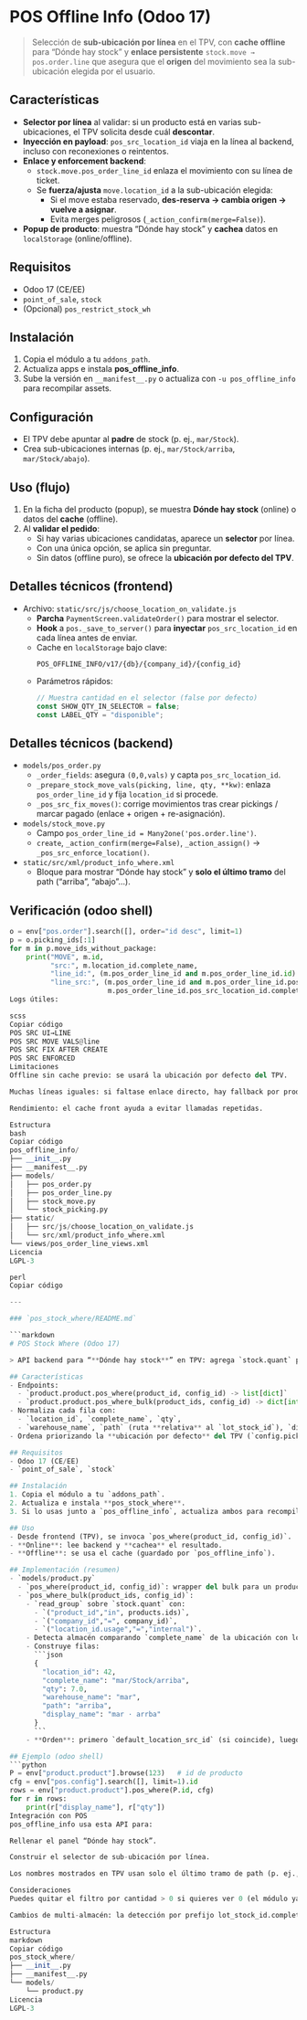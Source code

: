 # POS Offline Info (Odoo 17)

> Selección de **sub-ubicación por línea** en el TPV, con **cache offline** para “Dónde hay stock” y **enlace persistente** `stock.move → pos.order.line` que asegura que el **origen** del movimiento sea la sub-ubicación elegida por el usuario.

## Características
- **Selector por línea** al validar: si un producto está en varias sub-ubicaciones, el TPV solicita desde cuál **descontar**.
- **Inyección en payload**: `pos_src_location_id` viaja en la línea al backend, incluso con reconexiones o reintentos.
- **Enlace y enforcement backend**:
  - `stock.move.pos_order_line_id` enlaza el movimiento con su línea de ticket.
  - Se **fuerza/ajusta** `move.location_id` a la sub-ubicación elegida:
    - Si el move estaba reservado, **des-reserva → cambia origen → vuelve a asignar**.
    - Evita merges peligrosos (`_action_confirm(merge=False)`).
- **Popup de producto**: muestra “Dónde hay stock” y **cachea** datos en `localStorage` (online/offline).

## Requisitos
- Odoo 17 (CE/EE)
- `point_of_sale`, `stock`
- (Opcional) `pos_restrict_stock_wh`

## Instalación
1. Copia el módulo a tu `addons_path`.
2. Actualiza apps e instala **pos_offline_info**.
3. Sube la versión en `__manifest__.py` o actualiza con `-u pos_offline_info` para recompilar assets.

## Configuración
- El TPV debe apuntar al **padre** de stock (p. ej., `mar/Stock`).
- Crea sub-ubicaciones internas (p. ej., `mar/Stock/arriba`, `mar/Stock/abajo`).

## Uso (flujo)
1. En la ficha del producto (popup), se muestra **Dónde hay stock** (online) o datos del **cache** (offline).
2. Al **validar el pedido**:
   - Si hay varias ubicaciones candidatas, aparece un **selector** por línea.
   - Con una única opción, se aplica sin preguntar.
   - Sin datos (offline puro), se ofrece la **ubicación por defecto del TPV**.

## Detalles técnicos (frontend)
- Archivo: `static/src/js/choose_location_on_validate.js`
  - **Parcha** `PaymentScreen.validateOrder()` para mostrar el selector.
  - **Hook** a `pos._save_to_server()` para **inyectar** `pos_src_location_id` en cada línea antes de enviar.
  - Cache en `localStorage` bajo clave:
    ```
    POS_OFFLINE_INFO/v17/{db}/{company_id}/{config_id}
    ```
  - Parámetros rápidos:
    ```js
    // Muestra cantidad en el selector (false por defecto)
    const SHOW_QTY_IN_SELECTOR = false;
    const LABEL_QTY = "disponible";
    ```

## Detalles técnicos (backend)
- `models/pos_order.py`
  - `_order_fields`: asegura `(0,0,vals)` y capta `pos_src_location_id`.
  - `_prepare_stock_move_vals(picking, line, qty, **kw)`: enlaza `pos_order_line_id` y fija `location_id` si procede.
  - `_pos_src_fix_moves()`: corrige movimientos tras crear pickings / marcar pagado (enlace + origen + re-asignación).
- `models/stock_move.py`
  - Campo `pos_order_line_id = Many2one('pos.order.line')`.
  - `create`, `_action_confirm(merge=False)`, `_action_assign()` → `_pos_src_enforce_location()`.
- `static/src/xml/product_info_where.xml`
  - Bloque para mostrar “Dónde hay stock” y **solo el último tramo** del path (“arriba”, “abajo”…).

## Verificación (odoo shell)
```python
o = env["pos.order"].search([], order="id desc", limit=1)
p = o.picking_ids[:1]
for m in p.move_ids_without_package:
    print("MOVE", m.id,
          "src:", m.location_id.complete_name,
          "line_id:", (m.pos_order_line_id and m.pos_order_line_id.id) or False,
          "line_src:", (m.pos_order_line_id and m.pos_order_line_id.pos_src_location_id and
                        m.pos_order_line_id.pos_src_location_id.complete_name) or False)
Logs útiles:

scss
Copiar código
POS SRC UI→LINE
POS SRC MOVE VALS@line
POS SRC FIX AFTER CREATE
POS SRC ENFORCED
Limitaciones
Offline sin cache previo: se usará la ubicación por defecto del TPV.

Muchas líneas iguales: si faltase enlace directo, hay fallback por producto dentro del pedido (y se persiste).

Rendimiento: el cache front ayuda a evitar llamadas repetidas.

Estructura
bash
Copiar código
pos_offline_info/
├── __init__.py
├── __manifest__.py
├── models/
│   ├── pos_order.py
│   ├── pos_order_line.py
│   ├── stock_move.py
│   └── stock_picking.py
├── static/
│   ├── src/js/choose_location_on_validate.js
│   └── src/xml/product_info_where.xml
└── views/pos_order_line_views.xml
Licencia
LGPL-3

perl
Copiar código

---

### `pos_stock_where/README.md`

```markdown
# POS Stock Where (Odoo 17)

> API backend para “**Dónde hay stock**” en TPV: agrega `stock.quant` por **sub-ubicación interna**, calcula **ruta relativa** al almacén y devuelve filas **normalizadas** listas para cache/consumo en frontend.

## Características
- Endpoints:
  - `product.product.pos_where(product_id, config_id) -> list[dict]`
  - `product.product.pos_where_bulk(product_ids, config_id) -> dict[int, list[dict]]`
- Normaliza cada fila con:
  - `location_id`, `complete_name`, `qty`,
  - `warehouse_name`, `path` (ruta **relativa** al `lot_stock_id`), `display_name` (`“Almacén · path”`).
- Ordena priorizando la **ubicación por defecto** del TPV (`config.picking_type_id.default_location_src_id`).

## Requisitos
- Odoo 17 (CE/EE)
- `point_of_sale`, `stock`

## Instalación
1. Copia el módulo a tu `addons_path`.
2. Actualiza e instala **pos_stock_where**.
3. Si lo usas junto a `pos_offline_info`, actualiza ambos para recompilar assets del TPV.

## Uso
- Desde frontend (TPV), se invoca `pos_where(product_id, config_id)`.
- **Online**: lee backend y **cachea** el resultado.
- **Offline**: se usa el cache (guardado por `pos_offline_info`).

## Implementación (resumen)
- `models/product.py`
  - `pos_where(product_id, config_id)`: wrapper del bulk para un producto.
  - `pos_where_bulk(product_ids, config_id)`:
    - `read_group` sobre `stock.quant` con:
      - `("product_id","in", products.ids)`,
      - `("company_id","=", company_id)`,
      - `("location_id.usage","=","internal")`.
    - Detecta almacén comparando `complete_name` de la ubicación con los `lot_stock_id` de `stock.warehouse`.
    - Construye filas:
      ```json
      {
        "location_id": 42,
        "complete_name": "mar/Stock/arriba",
        "qty": 7.0,
        "warehouse_name": "mar",
        "path": "arriba",
        "display_name": "mar · arrba"
      }
      ```
    - **Orden**: primero `default_location_src_id` (si coincide), luego alfabético.

## Ejemplo (odoo shell)
```python
P = env["product.product"].browse(123)   # id de producto
cfg = env["pos.config"].search([], limit=1).id
rows = env["product.product"].pos_where(P.id, cfg)
for r in rows:
    print(r["display_name"], r["qty"])
Integración con POS
pos_offline_info usa esta API para:

Rellenar el panel “Dónde hay stock”.

Construir el selector de sub-ubicación por línea.

Los nombres mostrados en TPV usan solo el último tramo de path (p. ej., “arriba”, “abajo”).

Consideraciones
Puedes quitar el filtro por cantidad > 0 si quieres ver 0 (el módulo ya lo hace).

Cambios de multi-almacén: la detección por prefijo lot_stock_id.complete_name mantiene la ruta relativa estable.

Estructura
markdown
Copiar código
pos_stock_where/
├── __init__.py
├── __manifest__.py
└── models/
    └── product.py
Licencia
LGPL-3
